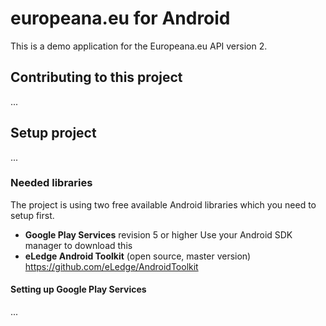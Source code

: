 # europeana.eu for Android

This is a demo application for the Europeana.eu API version 2.

## Contributing to this project ##
...

## Setup project
...

### Needed libraries
The project is using two free available Android libraries which
you need to setup first.

* __Google Play Services__ revision 5 or higher
    Use your Android SDK manager to download this
* __eLedge Android Toolkit__ (open source, master version)
    https://github.com/eLedge/AndroidToolkit

#### Setting up Google Play Services
...
